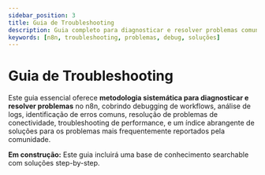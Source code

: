 ```yaml
---
sidebar_position: 3
title: Guia de Troubleshooting
description: Guia completo para diagnosticar e resolver problemas comuns no n8n
keywords: [n8n, troubleshooting, problemas, debug, soluções]
---
```


# <IonicIcon name="bug-outline" size={32} color="#ea4b71" /> Guia de Troubleshooting

Este guia essencial oferece **metodologia sistemática para diagnosticar e resolver problemas** no n8n, cobrindo debugging de workflows, análise de logs, identificação de erros comuns, resolução de problemas de conectividade, troubleshooting de performance, e um índice abrangente de soluções para os problemas mais frequentemente reportados pela comunidade.

**<IonicIcon name="construct-outline" size={16} color="#f59e0b" /> Em construção:** Este guia incluirá uma base de conhecimento searchable com soluções step-by-step.
